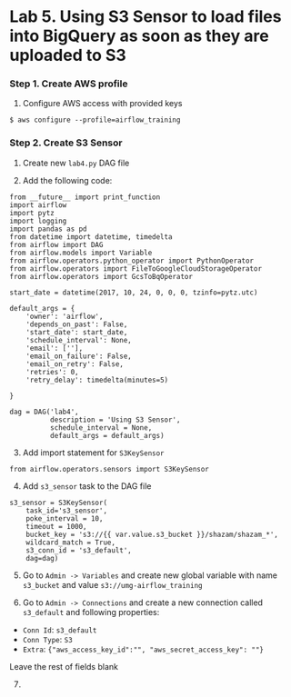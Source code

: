 # Lab 5. Using S3 Sensor to load files into BigQuery as soon as they are uploaded to S3

### Step 1. Create AWS profile

1. Configure AWS access with provided keys

```
$ aws configure --profile=airflow_training

```

### Step 2. Create S3 Sensor

1. Create new `lab4.py` DAG file

2. Add the following code:

```
from __future__ import print_function
import airflow
import pytz
import logging
import pandas as pd
from datetime import datetime, timedelta
from airflow import DAG
from airflow.models import Variable
from airflow.operators.python_operator import PythonOperator
from airflow.operators import FileToGoogleCloudStorageOperator
from airflow.operators import GcsToBqOperator

start_date = datetime(2017, 10, 24, 0, 0, 0, tzinfo=pytz.utc)

default_args = {
    'owner': 'airflow',
    'depends_on_past': False,
    'start_date': start_date,
    'schedule_interval': None,
    'email': [''],
    'email_on_failure': False,
    'email_on_retry': False,
    'retries': 0,
    'retry_delay': timedelta(minutes=5)

}

dag = DAG('lab4',
          description = 'Using S3 Sensor',
          schedule_interval = None,
          default_args = default_args)
```

3. Add import statement for `S3KeySensor`

```
from airflow.operators.sensors import S3KeySensor

```

4. Add `s3_sensor` task to the DAG file

```
s3_sensor = S3KeySensor(
    task_id='s3_sensor',
    poke_interval = 10,
    timeout = 1000,
    bucket_key = 's3://{{ var.value.s3_bucket }}/shazam/shazam_*',
    wildcard_match = True,
    s3_conn_id = 's3_default',
    dag=dag)
```

5. Go to `Admin -> Variables`  and create new global variable with name `s3_bucket` and value `s3://umg-airflow_training`

6. Go to `Admin -> Connections` and create a new connection called `s3_default` and following properties:

* `Conn Id`: `s3_default`
* `Conn Type`: `S3`
* `Extra`: `{"aws_access_key_id":"", "aws_secret_access_key": ""}`

Leave the rest of fields blank
 
7. 



